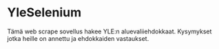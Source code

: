 # YleSelenium

Tämä web scrape sovellus hakee YLE:n aluevaliiehdokkaat. Kysymykset jotka heille on annettu ja ehdokkaiden vastaukset. 

